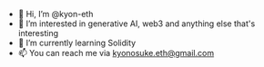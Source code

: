 - 👋 Hi, I’m @kyon-eth
- 👀 I’m interested in generative AI, web3 and anything else that's interesting
- 🌱 I’m currently learning Solidity
- 📫 You can reach me via kyonosuke.eth@gmail.com

<!---
kyon-eth/kyon-eth is a ✨ special ✨ repository because its `README.md` (this file) appears on your GitHub profile.
You can click the Preview link to take a look at your changes.
--->
